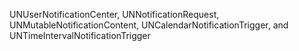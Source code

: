 UNUserNotificationCenter, UNNotificationRequest, UNMutableNotificationContent, UNCalendarNotificationTrigger, and UNTimeIntervalNotificationTrigger
